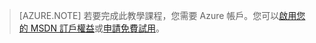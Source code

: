 
> [AZURE.NOTE]
> 若要完成此教學課程，您需要 Azure 帳戶。您可以<a href="/pricing/member-offers/msdn-benefits-details/" target="_blank">啟用您的 MSDN 訂戶權益</a>或<a href="/pricing/free-trial/" target="_blank">申請免費試用</a>。

<!--HONumber=52--> 
